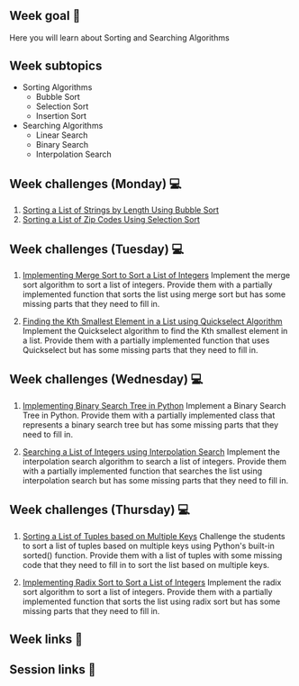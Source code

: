 <h1 align="center"></h1>

## Week goal 🏁
<p>Here you will learn about Sorting and Searching Algorithms</p>

## Week subtopics

  - Sorting Algorithms
    - Bubble Sort
    - Selection Sort
    - Insertion Sort
  - Searching Algorithms
    - Linear Search
    - Binary Search
    - Interpolation Search


## Week challenges (Monday) 💻
1. [Sorting a List of Strings by Length Using Bubble Sort](./challenges/e00/desc)
2. [Sorting a List of Zip Codes Using Selection Sort](./challenges/e01/desc)

## Week challenges (Tuesday) 💻
1. [Implementing Merge Sort to Sort a List of Integers](./challenges/e02/desc) 
Implement the merge sort algorithm to sort a list of integers. Provide them with a partially implemented function that sorts the list using merge sort but has some missing parts that they need to fill in.

2. [Finding the Kth Smallest Element in a List using Quickselect Algorithm](./challenges/e03/desc)
Implement the Quickselect algorithm to find the Kth smallest element in a list. Provide them with a partially implemented function that uses Quickselect but has some missing parts that they need to fill in.

## Week challenges (Wednesday) 💻
1. [Implementing Binary Search Tree in Python](./challenges/e04/desc)
Implement a Binary Search Tree in Python. Provide them with a partially implemented class that represents a binary search tree but has some missing parts that they need to fill in.

2. [Searching a List of Integers using Interpolation Search](./challenges/e05/desc)
Implement the interpolation search algorithm to search a list of integers. Provide them with a partially implemented function that searches the list using interpolation search but has some missing parts that they need to fill in.

## Week challenges (Thursday) 💻
1. [Sorting a List of Tuples based on Multiple Keys](./challenges/e06/desc)
Challenge the students to sort a list of tuples based on multiple keys using Python's built-in sorted() function. Provide them with a list of tuples with some missing code that they need to fill in to sort the list based on multiple keys.

2. [Implementing Radix Sort to Sort a List of Integers](./challenges/e07/desc)
Implement the radix sort algorithm to sort a list of integers. Provide them with a partially implemented function that sorts the list using radix sort but has some missing parts that they need to fill in.
## Week links 🔗

## Session links 🔗
